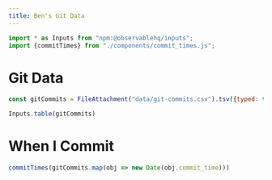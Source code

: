 ```yaml
---
title: Ben's Git Data
---
```


```js
import * as Inputs from "npm:@observablehq/inputs";
import {commitTimes} from "./components/commit_times.js";
```

# Git Data

```js
const gitCommits = FileAttachment("data/git-commits.csv").tsv({typed: true});
```

```js
Inputs.table(gitCommits)
```

# When I Commit

```js
commitTimes(gitCommits.map(obj => new Date(obj.commit_time)))
```
